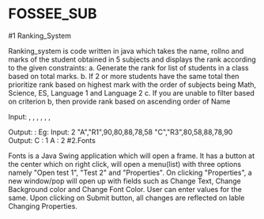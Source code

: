# FOSSEE_SUB
#1 Ranking_System

Ranking_system is code written in java which takes the name, rollno and marks of the student obtained in 5 subjects and displays the rank according to the given constraints: a. Generate the rank for list of students in a class based on total marks. b. If 2 or more students have the same total then prioritize rank based on highest mark with the order of subjects being Math, Science, ES, Language 1 and Language 2 c. If you are unable to filter based on criterion b, then provide rank based on ascending order of Name

Input: , , , , , ,

Output: : Eg: Input: 2 "A","R1",90,80,88,78,58 "C","R3",80,58,88,78,90 Output: C : 1 A : 2
#2.Fonts

Fonts is a Java Swing application which will open a frame. It has a button at the center which on right click, will open a menu(list) with three options namely "Open test 1", "Test 2" and "Properties". On clicking "Properties", a new window/pop will open up with fields such as Change Text, Change Background color and Change Font Color. User can enter values for the same. Upon clicking on Submit button, all changes are reflected on lable Changing Properties.
